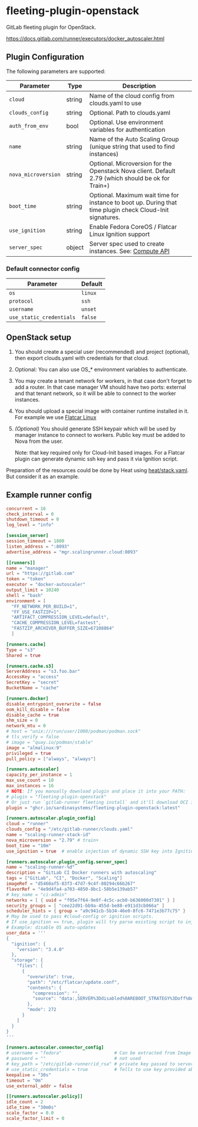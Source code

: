 fleeting-plugin-openstack
=========================

GitLab fleeting plugin for OpenStack.

https://docs.gitlab.com/runner/executors/docker_autoscaler.html


Plugin Configuration
--------------------

The following parameters are supported:

| Parameter             | Type   | Description |
|-----------------------|--------|-------------|
| `cloud`               | string | Name of the cloud config from clouds.yaml to use |
| `clouds_config`       | string | Optional. Path to clouds.yaml |
| `auth_from_env`       | bool   | Optional. Use environment variables for authentication |
| `name`                | string | Name of the Auto Scaling Group (unique string that used to find instances) |
| `nova_microversion`   | string | Optional. Microversion for the Openstack Nova client. Default 2.79 (which should be ok for Train+) |
| `boot_time`           | string | Optional. Maximum wait time for instance to boot up. During that time plugin check Cloud-Init signatures. |
| `use_ignition`        | string | Enable Fedora CoreOS / Flatcar Linux Ignition support |
| `server_spec`         | object | Server spec used to create instances. See: [Compute API](https://docs.openstack.org/api-ref/compute/#create-server) |


### Default connector config

| Parameter                | Default  |
|--------------------------|----------|
| `os`                     | `linux`  |
| `protocol`               | `ssh`    |
| `username`               | `unset`  |
| `use_static_credentials` | `false`  |


OpenStack setup
---------------

1. You should create a special user (recommended) and project (optional),
   then export clouds.yaml with credentials for that cloud.

  1. Optional: You can also use OS\_\* environment variables to authenticate.

2. You may create a tenant network for workers, in that case don't forget to add a router.
   In that case manager VM should have two ports: external and that tenant network,
   so it will be able to connect to the worker instances.

3. You should upload a special image with container runtime installed in it.
   For example we use [Flatcar Linux](https://stable.release.flatcar-linux.net/amd64-usr/current/)

4. *(Optional)* You should generate SSH keypair which will be used by manager instance to connect to workers.
   Public key must be added to Nova from the user.

   Note: that key required only for Cloud-Init based images. For a Flatcar plugin can generate dynamic ssh key and pass it via Ignition script.

Preparation of the resources could be done by Heat using [heat/stack.yaml](heat/stack.yaml).
But consider it as an example.


Example runner config
---------------------
```toml
concurrent = 16
check_interval = 0
shutdown_timeout = 0
log_level = "info"

[session_server]
session_timeout = 1800
listen_address = ":8093"
advertise_address = "mgr.scalingrunner.cloud:8093"

[[runners]]
name = "manager"
url = "https://gitlab.com"
token = "token"
executor = "docker-autoscaler"
output_limit = 10240
shell = "bash"
environment = [
  "FF_NETWORK_PER_BUILD=1",
  "FF_USE_FASTZIP=1",
  "ARTIFACT_COMPRESSION_LEVEL=default",
  "CACHE_COMPRESSION_LEVEL=fastest",
  "FASTZIP_ARCHIVER_BUFFER_SIZE=67108864"
  ]

[runners.cache]
Type = "s3"
Shared = true

[runners.cache.s3]
ServerAddress = "s3.foo.bar"
AccessKey = "access"
SecretKey = "secret"
BucketName = "cache"

[runners.docker]
disable_entrypoint_overwrite = false
oom_kill_disable = false
disable_cache = true
shm_size = 0
network_mtu = 0
# host = "unix:///run/user/1000/podman/podman.sock"
# tls_verify = false
# image = "quay.io/podman/stable"
image = "almalinux:9"
privileged = true
pull_policy = ["always", "always"]

[runners.autoscaler]
capacity_per_instance = 1
max_use_count = 10
max_instances = 16
# NOTE: If you manually download plugin and place it into your PATH:
# plugin = "fleeting-plugin-openstack"
# Or just run `gitlab-runner fleeting install` and it'll download OCI image automatically.
plugin = "ghcr.io/sardinasystems/fleeting-plugin-openstack:latest"

[runners.autoscaler.plugin_config]
cloud = "runner"
clouds_config = "/etc/gitlab-runner/clouds.yaml"
name = "scaling-runner-stack-id"
nova_microversion = "2.79" # train+
boot_time = "10m"
use_ignition = true  # enable injection of dynamic SSH key into Ignition config

[runners.autoscaler.plugin_config.server_spec]
name = "scaling-runner-%d"                                               # %d replaced with instance index
description = "GitLab CI Docker runners with autoscaling"
tags = ["GitLab", "CI", "Docker", "Scaling"]
imageRef = "d5460af5-83f3-47d7-9c4f-80294c66b267"                       # Flatcar Linux
flavorRef = "4e9d4fa4-a703-4850-8bc1-58b5e139ab57"                      # xlarge flavor
# key_name = "ci-admin"                                                 # SSH public key for worker nodes
networks = [ { uuid = "f05e7f64-9e0f-4c5c-acb0-b636000d7301" } ]        # tenant network
security_groups = [ "cee22d91-bb9a-455d-be88-e911d3cb066a" ]            # allow SSH ingress from tenant network
scheduler_hints = { group = "a9c941cb-5b34-46e0-8fc6-7471e3b77c75" }    # [Soft-]Anti-Affinity group
# May be used to pass #cloud-config or ignition scripts.
# If use_ignition == true, plugin will try parse existing script to inject passwd.users entry.
# Example: disable OS auto-updates
user_data = '''
{
  "ignition": {
    "version": "3.4.0"
  },
  "storage": {
    "files": [
      {
        "overwrite": true,
        "path": "/etc/flatcar/update.conf",
        "contents": {
          "compression": "",
          "source": "data:,SERVER%3Ddisabled%0AREBOOT_STRATEGY%3Doff%0A"
        },
        "mode": 272
      }
    ]
  }
}
'''

[runners.autoscaler.connector_config]
# username = "fedora"                    # Can be extracted from Image metadata os_admin_user
# password = ""                          # not used
# key_path = "/etc/gitlab-runner/id_rsa" # private key passed to server_spec.key_name. Required in cloud-init mode, optional for Ignition.
# use_static_credentials = true          # Tells to use key provided above.
keepalive = "30s"
timeout = "0m"
use_external_addr = false

[[runners.autoscaler.policy]]
idle_count = 2
idle_time = "30m0s"
scale_factor = 0.0
scale_factor_limit = 0
```
